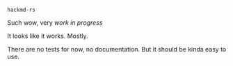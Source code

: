 `hackmd-rs`

Such wow, very *work in progress*

It looks like it works. Mostly.

There are no tests for now, no documentation. But it should be kinda easy to
use.
